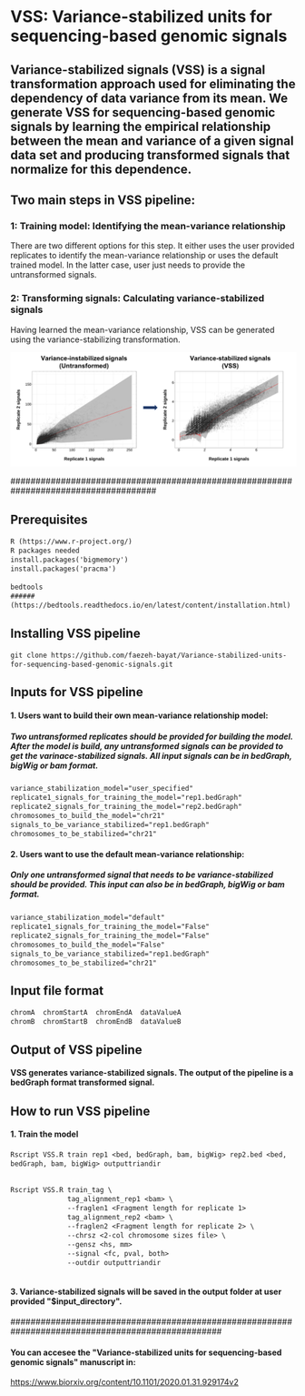 # VSS: Variance-stabilized units for sequencing-based genomic signals

## Variance-stabilized signals (VSS) is a signal transformation approach used for eliminating the dependency of data variance from its mean. We generate VSS for sequencing-based genomic signals by learning the empirical relationship between the mean and variance of a given signal data set and producing transformed signals that normalize for this dependence.
## Two main steps in VSS pipeline:
### 1: Training model: Identifying the mean-variance relationship
There are two different options for this step. It either uses the user provided replicates to identify the mean-variance relationship or uses the default trained model. In the latter case, user just needs to provide the untransformed signals.
### 2: Transforming signals: Calculating variance-stabilized signals
Having learned the mean-variance relationship, VSS can be generated using the variance-stabilizing transformation. 



<img src="https://github.com/faezeh-bayat/Variance-stabilized-units-for-sequencing-based-genomic-signals/blob/master/bin/VSS_general_schematic/VSS_schematic.png" width="800"/>

#####################################################################################

## Prerequisites
```
R (https://www.r-project.org/)
R packages needed
install.packages('bigmemory')
install.packages('pracma')

bedtools
######(https://bedtools.readthedocs.io/en/latest/content/installation.html)
```

## Installing VSS pipeline
```
git clone https://github.com/faezeh-bayat/Variance-stabilized-units-for-sequencing-based-genomic-signals.git
```



## Inputs for VSS pipeline
#### 1. Users want to build their own mean-variance relationship model:
##### Two untransformed replicates should be provided for building the model. After the model is build, any untransformed signals can be provided to get the varinace-stabilized signals. All input signals can be in bedGraph, bigWig or bam format.

```
variance_stabilization_model="user_specified"
replicate1_signals_for_training_the_model="rep1.bedGraph"
replicate2_signals_for_training_the_model="rep2.bedGraph"
chromosomes_to_build_the_model="chr21"
signals_to_be_variance_stabilized="rep1.bedGraph"
chromosomes_to_be_stabilized="chr21"
```
#### 2. Users want to use the default mean-variance relationship:
##### Only one untransformed signal that needs to be variance-stabilized should be provided. This input can also be in bedGraph, bigWig or bam format.
```
variance_stabilization_model="default"
replicate1_signals_for_training_the_model="False"
replicate2_signals_for_training_the_model="False"
chromosomes_to_build_the_model="False"
signals_to_be_variance_stabilized="rep1.bedGraph"
chromosomes_to_be_stabilized="chr21"
```
## Input file format
```
chromA  chromStartA  chromEndA  dataValueA
chromB  chromStartB  chromEndB  dataValueB
```

## Output of VSS pipeline
#### VSS generates variance-stabilized signals. The output of the pipeline is a bedGraph format transformed signal.

## How to run VSS pipeline
#### 1. Train the model
```
Rscript VSS.R train rep1 <bed, bedGraph, bam, bigWig> rep2.bed <bed, bedGraph, bam, bigWig> outputtriandir
               
```

```
Rscript VSS.R train_tag \
              tag_alignment_rep1 <bam> \
              --fraglen1 <Fragment length for replicate 1>
              tag_alignment_rep2 <bam> \
              --fraglen2 <Fragment length for replicate 2> \
              --chrsz <2-col chromosome sizes file> \
              --gensz <hs, mm>
              --signal <fc, pval, both> 
              --outdir outputtriandir
             
```



#### 3. Variance-stabilized signals will be saved in the output folder at user provided "$input_directory".


##################################################################################################

#### You can accesee the "Variance-stabilized units for sequencing-based genomic signals" manuscript in:
https://www.biorxiv.org/content/10.1101/2020.01.31.929174v2

